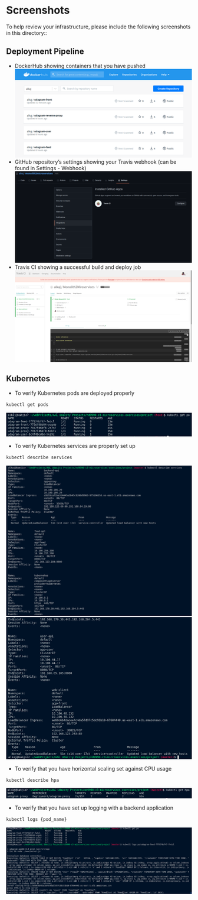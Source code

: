 # Screenshots

To help review your infrastructure, please include the following screenshots in this directory::

## Deployment Pipeline

- DockerHub showing containers that you have pushed
  ![images](https://raw.githubusercontent.com/alkaj/monolith2microservices/master/screenshots/images.png)
- GitHub repository’s settings showing your Travis webhook (can be found in Settings - Webhook)
  ![settings](https://raw.githubusercontent.com/alkaj/monolith2microservices/master/screenshots/travis_integration.png)
- Travis CI showing a successful build and deploy job
  ![travis](https://raw.githubusercontent.com/alkaj/monolith2microservices/master/screenshots/travis-ci_passing.png)

## Kubernetes

- To verify Kubernetes pods are deployed properly

```bash
kubectl get pods
```

![k8s](https://raw.githubusercontent.com/alkaj/monolith2microservices/master/screenshots/pods_running.png)

- To verify Kubernetes services are properly set up

```bash
kubectl describe services
```

![k8s](https://raw.githubusercontent.com/alkaj/monolith2microservices/master/screenshots/describe_services_1_2.png)  
![k8s](https://raw.githubusercontent.com/alkaj/monolith2microservices/master/screenshots/describe_services_2_2.png)

- To verify that you have horizontal scaling set against CPU usage

```bash
kubectl describe hpa
```

![k8s](https://raw.githubusercontent.com/alkaj/monolith2microservices/master/screenshots/autoscaled_deployment.png)

- To verify that you have set up logging with a backend application

```bash
kubectl logs {pod_name}
```

![feed log](https://raw.githubusercontent.com/alkaj/monolith2microservices/master/screenshots/feed_api_log.png)
